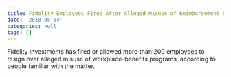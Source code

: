 ```yaml
---
title: Fidelity Employees Fired After Alleged Misuse of Reimbursement Programs
date: '2018-05-04'
categories: null
tags: []
---
```

Fidelity Investments has fired or allowed more than 200 employees to resign over alleged misuse of workplace-benefits programs, according to people familiar with the matter.